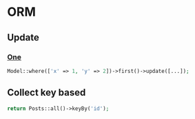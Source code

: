 # ORM

## Update

### [One](https://stackoverflow.com/a/37254456)

```php
Model::where(['x' => 1, 'y' => 2])->first()->update([...]);
```

## Collect key based

```php
return Posts::all()->keyBy('id');
```